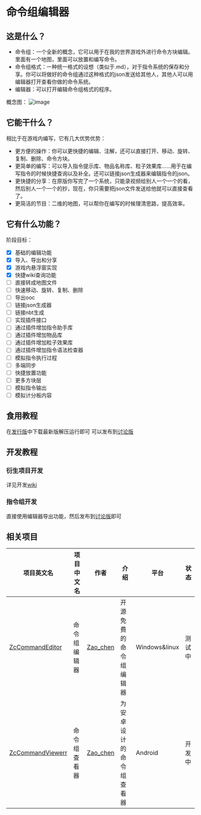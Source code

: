 # 命令组编辑器
## 这是什么？
- 命令组：一个全新的概念，它可以用于在我的世界游戏外进行命令方块编辑。里面有一个地图，里面可以放置和编写命令。
- 命令组格式：一种统一格式的设想（类似于.md），对于指令系统的保存和分享。你可以将做好的命令组通过这种格式的json发送给其他人，其他人可以用编辑器打开查看你做的命令系统。
- 编辑器：可以打开编辑命令组格式的程序。

概念图：
![image](https://github.com/Zao-chen/ZcCommandEditor/assets/77674075/03440d4e-ee2e-454c-9477-5fcf13a30c49)

## 它能干什么？
相比于在游戏内编写，它有几大优势优势：
- 更方便的操作：你可以更快捷的编辑、注解，还可以直接打开、移动、旋转、复制、删除、命令方块。
- 更简单的编写：可以导入指令提示库、物品名称库、粒子效果库……用于在编写指令的时候快捷查询以及补全。还可以链接json生成器来编辑指令的json。
- 更快捷的分享：在原版你写完了一个系统，只能录视频给别人一个一个的看，然后别人一个一个的抄，现在，你只需要把json文件发送给他就可以直接查看了。
- 更简洁的节目：二维的地图，可以帮你在编写的时候理清思路，提高效率。
## 它有什么功能？
阶段目标：
 - [x] 基础的编辑功能
 - [x] 导入、导出和分享
 - [x] 游戏内悬浮窗实现
 - [x] 快捷wiki查询功能
 - [ ] 直接转成地图文件
 - [ ] 快速移动、旋转、复制、删除
 - [ ] 导出ooc
 - [ ] 链接json生成器
 - [ ] 链接nbt生成
 - [ ] 实现插件接口
 - [ ] 通过插件增加指令助手库
 - [ ] 通过插件增加物品库
 - [ ] 通过插件增加粒子效果库
 - [ ] 通过插件增加指令语法检查器
 - [ ] 模拟指令执行过程
 - [ ] 多端同步
 - [ ] 快捷放置功能
 - [ ] 更多方块层
 - [ ] 模拟指令输出
 - [ ] 模拟计分板内容

## 食用教程
在[发行版](https://github.com/Zao-chen/ZcCommandEditor/releases)中下载最新版解压运行即可
可以发布到[讨论版](https://github.com/Zao-chen/ZcCommandEditor/discussions/categories/%E8%A1%8D%E7%94%9F%E9%A1%B9%E7%9B%AE%E5%8F%91%E5%B8%83)
## 开发教程
### 衍生项目开发
详见开发[wiki](https://github.com/Zao-chen/ZcCommandEditor/wiki/%E5%BC%80%E5%8F%91%E7%9B%B8%E5%85%B3)

### 指令组开发
直接使用编辑器导出功能，然后发布到[讨论版](https://github.com/Zao-chen/ZcCommandEditor/discussions/categories/%E6%8C%87%E4%BB%A4%E7%BB%84%E9%A1%B9%E7%9B%AE%E5%8F%91%E5%B8%83)即可

## 相关项目
|项目英文名|项目中文名|作者|介绍|平台|状态|
|---|---|---|---|---|---|
|[ZcCommandEditor](https://github.com/Zao-chen/ZcCommandEditor)|命令组编辑器|[Zao_chen](https://github.com/Zao-chen)|开源免费的命令组编辑器|Windows&linux|测试中
|[ZcCommandViewerr](https://github.com/Zao-chen/ZcCommandViewer)|命令组查看器|[Zao_chen](https://github.com/Zao-chen)|为安卓设计的命令组查看器|Android|开发中

